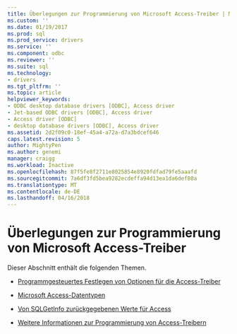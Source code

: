 ```yaml
---
title: Überlegungen zur Programmierung von Microsoft Access-Treiber | Microsoft Docs
ms.custom: ''
ms.date: 01/19/2017
ms.prod: sql
ms.prod_service: drivers
ms.service: ''
ms.component: odbc
ms.reviewer: ''
ms.suite: sql
ms.technology:
- drivers
ms.tgt_pltfrm: ''
ms.topic: article
helpviewer_keywords:
- ODBC desktop database drivers [ODBC], Access driver
- Jet-based ODBC drivers [ODBC], Access driver
- Access driver [ODBC]
- desktop database drivers [ODBC], Access driver
ms.assetid: 2d2f09c0-18ef-45a4-a72a-d7a3bdcef646
caps.latest.revision: 5
author: MightyPen
ms.author: genemi
manager: craigg
ms.workload: Inactive
ms.openlocfilehash: 87f5fe8f2711e8025854e8920fdfad79fe5aaafd
ms.sourcegitcommit: 7a6df3fd5bea9282ecdeffa94d13ea1da6def80a
ms.translationtype: MT
ms.contentlocale: de-DE
ms.lasthandoff: 04/16/2018
---
```

# <a name="microsoft-access-driver-programming-considerations"></a>Überlegungen zur Programmierung von Microsoft Access-Treiber
Dieser Abschnitt enthält die folgenden Themen.  
  
-   [Programmgesteuertes Festlegen von Optionen für die Access-Treiber](../../odbc/microsoft/setting-options-programmatically-for-the-access-driver.md)  
  
-   [Microsoft Access-Datentypen](../../odbc/microsoft/microsoft-access-data-types.md)  
  
-   [Von SQLGetInfo zurückgegebenen Werte für Access](../../odbc/microsoft/sqlgetinfo-returned-values-for-access.md)  
  
-   [Weitere Informationen zur Programmierung von Access-Treibern](../../odbc/microsoft/other-access-driver-programming-details.md)
